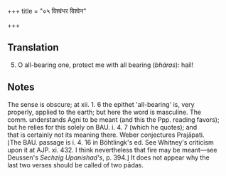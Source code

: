 +++
title = "०५ विश्वंभर विश्वेन"

+++
## Translation
5. O all-bearing one, protect me with all bearing (*bháras*): hail!

## Notes
The sense is obscure; at xii. 1. 6 the epithet 'all-bearing' is, very  
properly, applied to the earth; but here the word is masculine. The  
comm. understands Agni to be meant (and this the Ppp. reading favors);  
but he relies for this solely on BAU. i. 4. 7  (which he quotes); and  
that is certainly not its meaning there. Weber conjectures Prajāpati.  
⌊The BAU. passage is i. 4. 16 in Böhtlingk's ed. See Whitney's criticism  
upon it at AJP. xi. 432. I think nevertheless that fire may be meant—see  
Deussen's *Sechzig Upanishad's*, p. 394.⌋ It does not appear why the  
last two verses should be called of two pādas.
